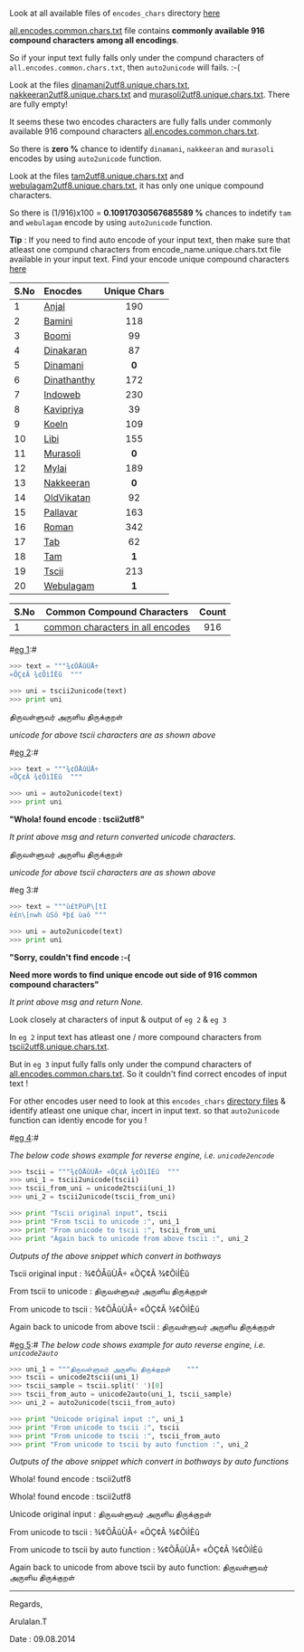 
Look at all available files of `encodes_chars` directory [here]() 

[all.encodes.common.chars.txt](all.encodes.common.chars.txt) file contains **commonly available 916 compound characters among all encodings**.

So if your input text fully falls only under the compund characters of `all.encodes.common.chars.txt`, then `auto2unicode` will fails. :-(


Look at the files [dinamani2utf8.unique.chars.txt](dinamani2utf8.unique.chars.txt),  [nakkeeran2utf8.unique.chars.txt](nakkeeran2utf8.unique.chars.txt) and [murasoli2utf8.unique.chars.txt](murasoli2utf8.unique.chars.txt). There are fully empty!

It seems these two encodes characters are fully falls under commonly available
916 compound characters [all.encodes.common.chars.txt](all.encodes.common.chars.txt).

So there is **zero %** chance to identify `dinamani`, `nakkeeran` and `murasoli` encodes by using `auto2unicode` function.

Look at the files [tam2utf8.unique.chars.txt](tam2utf8.unique.chars.txt) and [webulagam2utf8.unique.chars.txt](webulagam2utf8.unique.chars.txt), it has only one unique compound characters.

So there is (1/916)x100 = **0.10917030567685589 %** chances to indetify `tam` and `webulagam` encode by using `auto2unicode` function.


**Tip** : If you need to find auto encode of your input text, then make sure that
atleast one compund characters from encode_name.unique.chars.txt file available in your 
input text. Find your encode unique compound characters [here]() 


| S.No  | Enocdes | Unique Chars|
| ---- | :--------- | :---------: |
| 1  |  [Anjal](anjal2utf8.unique.chars.txt) | 190 |
| 2  | [Bamini](bamini2utf8.unique.chars.txt)  | 118 |
| 3  | [Boomi](boomi2utf8.unique.chars.txt)  | 99 |
| 4  | [Dinakaran](dinakaran2utf8.unique.chars.txt) | 87 |
| 5  | [Dinamani](dinamani2utf8.unique.chars.txt)  | **0** |
| 6  | [Dinathanthy](dinathanthy2utf8.unique.chars.txt)  | 172  |
| 7  | [Indoweb](indoweb2utf8.unique.chars.txt)     | 230   |  
| 8  | [Kavipriya](kavipriya2utf8.unique.chars.txt)  | 39 |
| 9  | [Koeln](koeln2utf8.unique.chars.txt)     | 109  |
| 10 | [Libi](libi2utf8.unique.chars.txt)       | 155  |
| 11  | [Murasoli](murasoli2utf8.unique.chars.txt)  | **0** |
| 12 | [Mylai](mylai2utf8.unique.chars.txt)  | 189 |
| 13  | [Nakkeeran](nakkeeran2utf8.unique.chars.txt)   | **0** |
| 14  | [OldVikatan](oldvikatan2utf8.unique.chars.txt)   |   92  |
| 15  | [Pallavar](pallavar2utf8.unique.chars.txt)       |  163   |
| 16 | [Roman](roman2utf8.unique.chars.txt)  | 342 |
| 17  | [Tab](tab2utf8.unique.chars.txt)  | 62 |
| 18 | [Tam](tam2utf8.unique.chars.txt)  | **1** |
| 19 | [Tscii](tscii2utf8.unique.chars.txt)   | 213 |   
| 20   | [Webulagam](webulagam2utf8.unique.chars.txt)       |  **1**  |


| S.No| Common Compound Characters                 | Count |
| ---| -------------------------------------------------------|:-----:|
| 1 | [common characters in all encodes](all.encodes.common.chars.txt) | 916 |




#[eg 1](demo_tscii2utf8.py):#


```python
>>> text = """¾¢ÕÅûÙÅ÷ 
«ÕÇ¢Â ¾¢ÕìÌÈû  """

>>> uni = tscii2unicode(text)
>>> print uni
```
திருவள்ளுவர் அருளிய திருக்குறள்  

*unicode for above tscii characters are as shown above*


#[eg 2](../demo_auto2utf8.py):#

```python
>>> text = """¾¢ÕÅûÙÅ÷ 
«ÕÇ¢Â ¾¢ÕìÌÈû  """

>>> uni = auto2unicode(text)
>>> print uni
```

**"Whola! found encode :  tscii2utf8"**

*It print above msg and return converted unicode characters.*

திருவள்ளுவர் அருளிய திருக்குறள்  

*unicode for above tscii characters are as shown above*


#eg 3:#

```python
>>> text = """ù£tPùP\[tI
è£n\[nwh ùSô ªþ£ ùaô """

>>> uni = auto2unicode(text)
>>> print uni
```

**"Sorry, couldn't find encode :-(**

**Need more words to find unique encode out side of 916 common compound characters"**

*It print above msg and return None.*


Look closely at characters of input & output of `eg 2` & `eg 3` 

In `eg 2` input text has atleast one / more compound characters from [tscii2utf8.unique.chars.txt](tscii2utf8.unique.chars.txt).

But in `eg 3` input fully falls only under the compund characters of 
[all.encodes.common.chars.txt](all.encodes.common.chars.txt). So it couldn't find correct encodes of input text ! 

For other encodes user need to look at this `encodes_chars` [directory files]() &
identify atleast one unique char, incert in input text. so that `auto2unicode` function
can identiy encode for you ! 


#[eg 4](../demo_utf8_2_tscii.py):#

*The below code shows example for reverse engine, i.e. `unicode2encode`*

```python
>>> tscii = """¾¢ÕÅûÙÅ÷ «ÕÇ¢Â ¾¢ÕìÌÈû  """
>>> uni_1 = tscii2unicode(tscii)
>>> tscii_from_uni = unicode2tscii(uni_1)
>>> uni_2 = tscii2unicode(tscii_from_uni)

>>> print "Tscii original input", tscii
>>> print "From tscii to unicode :", uni_1 
>>> print "From unicode to tscii :", tscii_from_uni
>>> print "Again back to unicode from above tscii :", uni_2
```

  *Outputs of the above snippet which convert in bothways* 

Tscii original input : ¾¢ÕÅûÙÅ÷ «ÕÇ¢Â ¾¢ÕìÌÈû 

From tscii to unicode : திருவள்ளுவர் அருளிய திருக்குறள்  

From unicode to tscii : ¾¢ÕÅûÙÅ÷ «ÕÇ¢Â ¾¢ÕìÌÈû  

Again back to unicode from above tscii : திருவள்ளுவர் அருளிய திருக்குறள்  


#[eg 5](demo_utf8_2_auto.py):#
*The below code shows example for auto reverse engine, i.e. `unicode2auto`*

```python
>>> uni_1 = """திருவள்ளுவர் அருளிய திருக்குறள்    """
>>> tscii = unicode2tscii(uni_1)
>>> tscii_sample = tscii.split(' ')[0]
>>> tscii_from_auto = unicode2auto(uni_1, tscii_sample)
>>> uni_2 = auto2unicode(tscii_from_auto)

>>> print "Unicode original input :", uni_1
>>> print "From unicode to tscii :", tscii  
>>> print "From unicode to tscii :", tscii_from_auto
>>> print "From unicode to tscii by auto function :", uni_2
```
 
 *Outputs of the above snippet which convert in bothways by auto functions*

Whola! found encode :  tscii2utf8

Whola! found encode :  tscii2utf8

Unicode original input : திருவள்ளுவர் அருளிய திருக்குறள்    

From unicode to tscii : ¾¢ÕÅûÙÅ÷ «ÕÇ¢Â ¾¢ÕìÌÈû    

From unicode to tscii by auto function : ¾¢ÕÅûÙÅ÷ «ÕÇ¢Â ¾¢ÕìÌÈû    

Again back to unicode from above tscii by auto function: திருவள்ளுவர் அருளிய திருக்குறள்  


------------------------------------------------------------------------------------------------------------

Regards,

Arulalan.T 

Date : 09.08.2014
